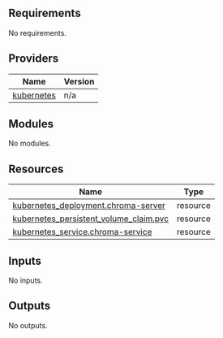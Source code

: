 ## Requirements

No requirements.

## Providers

| Name | Version |
|------|---------|
| <a name="provider_kubernetes"></a> [kubernetes](#provider\_kubernetes) | n/a |

## Modules

No modules.

## Resources

| Name | Type |
|------|------|
| [kubernetes_deployment.chroma-server](https://registry.terraform.io/providers/hashicorp/kubernetes/latest/docs/resources/deployment) | resource |
| [kubernetes_persistent_volume_claim.pvc](https://registry.terraform.io/providers/hashicorp/kubernetes/latest/docs/resources/persistent_volume_claim) | resource |
| [kubernetes_service.chroma-service](https://registry.terraform.io/providers/hashicorp/kubernetes/latest/docs/resources/service) | resource |

## Inputs

No inputs.

## Outputs

No outputs.
